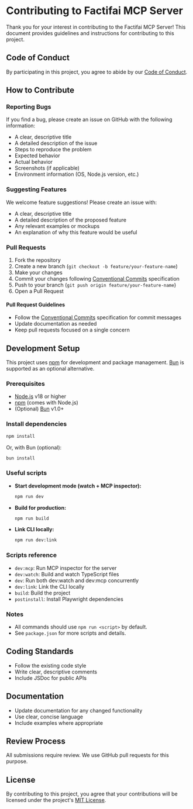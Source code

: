 # Contributing to Factifai MCP Server

Thank you for your interest in contributing to the Factifai MCP Server! This document provides guidelines and instructions for contributing to this project.

## Code of Conduct

By participating in this project, you agree to abide by our [Code of Conduct](CODE_OF_CONDUCT.md).

## How to Contribute

### Reporting Bugs

If you find a bug, please create an issue on GitHub with the following information:

- A clear, descriptive title
- A detailed description of the issue
- Steps to reproduce the problem
- Expected behavior
- Actual behavior
- Screenshots (if applicable)
- Environment information (OS, Node.js version, etc.)

### Suggesting Features

We welcome feature suggestions! Please create an issue with:

- A clear, descriptive title
- A detailed description of the proposed feature
- Any relevant examples or mockups
- An explanation of why this feature would be useful

### Pull Requests

1. Fork the repository
2. Create a new branch (`git checkout -b feature/your-feature-name`)
3. Make your changes
4. Commit your changes following [Conventional Commits](https://www.conventionalcommits.org/) specification
5. Push to your branch (`git push origin feature/your-feature-name`)
6. Open a Pull Request

#### Pull Request Guidelines

- Follow the [Conventional Commits](https://www.conventionalcommits.org/) specification for commit messages
- Update documentation as needed
- Keep pull requests focused on a single concern

## Development Setup

This project uses [npm](https://www.npmjs.com/) for development and package management. [Bun](https://bun.sh/) is supported as an optional alternative.

### Prerequisites

- [Node.js](https://nodejs.org/) v18 or higher
- [npm](https://www.npmjs.com/) (comes with Node.js)
- (Optional) [Bun](https://bun.sh/) v1.0+

### Install dependencies

```sh
npm install
```

Or, with Bun (optional):

```sh
bun install
```

### Useful scripts

- **Start development mode (watch + MCP inspector):**
  ```sh
  npm run dev
  ```
- **Build for production:**
  ```sh
  npm run build
  ```
- **Link CLI locally:**
  ```sh
  npm run dev:link
  ```

### Scripts reference

- `dev:mcp`: Run MCP inspector for the server
- `dev:watch`: Build and watch TypeScript files
- `dev`: Run both dev:watch and dev:mcp concurrently
- `dev:link`: Link the CLI locally
- `build`: Build the project
- `postinstall`: Install Playwright dependencies

### Notes

- All commands should use `npm run <script>` by default.
- See `package.json` for more scripts and details.

## Coding Standards

- Follow the existing code style
- Write clear, descriptive comments
- Include JSDoc for public APIs

## Documentation

- Update documentation for any changed functionality
- Use clear, concise language
- Include examples where appropriate

## Review Process

All submissions require review. We use GitHub pull requests for this purpose.

## License

By contributing to this project, you agree that your contributions will be licensed under the project's [MIT License](LICENSE).
